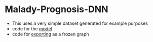# Malady-Prognosis-DNN

* This uses a very simple dataset generated for example purposes
* code for the [model](https://github.com/keshav-b/Malady-Prognosis-DNN/blob/master/code/working.py)
* code for [exporting](https://github.com/keshav-b/Malady-Prognosis-DNN/blob/master/code/export.py) as a frozen graph



